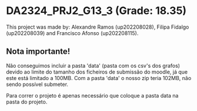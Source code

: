 # DA2324_PRJ2_G13_3 (Grade: 18.35)

This project was made by: Alexandre Ramos (up202208028), Filipa Fidalgo (up202208039) and Francisco Afonso (up202208115).

## Nota importante!

Não conseguimos incluir a pasta 'data' (pasta com os csv's dos grafos) devido ao limite do tamanho dos ficheiros de submissão do moodle, já que este está limitado a 100MB. Com a pasta 'data' o nosso zip teria 102MB, não sendo possível submeter.

Para correr o projeto é apenas necessário que coloque a pasta data na pasta do projeto.

